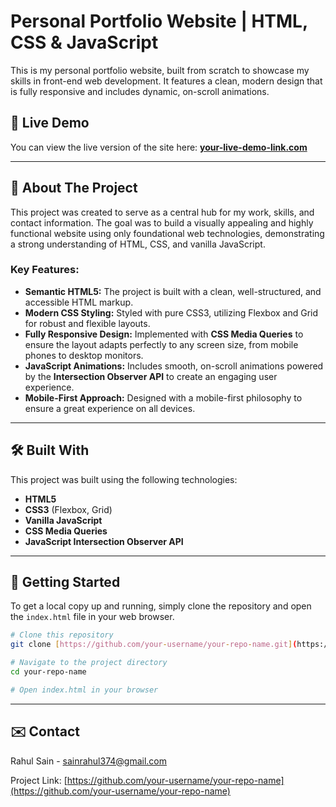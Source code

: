 # Personal Portfolio Website | HTML, CSS & JavaScript

This is my personal portfolio website, built from scratch to showcase my skills in front-end web development. It features a clean, modern design that is fully responsive and includes dynamic, on-scroll animations.

## 🚀 Live Demo

You can view the live version of the site here: **[your-live-demo-link.com](https://your-username.github.io/your-repo-name/)**

---

## 🌟 About The Project

This project was created to serve as a central hub for my work, skills, and contact information. The goal was to build a visually appealing and highly functional website using only foundational web technologies, demonstrating a strong understanding of HTML, CSS, and vanilla JavaScript.

### Key Features:

* **Semantic HTML5:** The project is built with a clean, well-structured, and accessible HTML markup.
* **Modern CSS Styling:** Styled with pure CSS3, utilizing Flexbox and Grid for robust and flexible layouts.
* **Fully Responsive Design:** Implemented with **CSS Media Queries** to ensure the layout adapts perfectly to any screen size, from mobile phones to desktop monitors.
* **JavaScript Animations:** Includes smooth, on-scroll animations powered by the **Intersection Observer API** to create an engaging user experience.
* **Mobile-First Approach:** Designed with a mobile-first philosophy to ensure a great experience on all devices.

---

## 🛠️ Built With

This project was built using the following technologies:

* **HTML5**
* **CSS3** (Flexbox, Grid)
* **Vanilla JavaScript**
* **CSS Media Queries**
* **JavaScript Intersection Observer API**

---

## 🏁 Getting Started

To get a local copy up and running, simply clone the repository and open the `index.html` file in your web browser.

```bash
# Clone this repository
git clone [https://github.com/your-username/your-repo-name.git](https://github.com/your-username/your-repo-name.git)

# Navigate to the project directory
cd your-repo-name

# Open index.html in your browser
```

---

## ✉️ Contact

Rahul Sain - sainrahul374@gmail.com

Project Link: [https://github.com/your-username/your-repo-name](https://github.com/your-username/your-repo-name)
